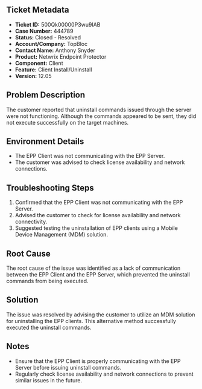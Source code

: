 ## Ticket Metadata
- **Ticket ID:** 500Qk00000P3wu9IAB
- **Case Number:** 444789
- **Status:** Closed - Resolved
- **Account/Company:** TopBloc
- **Contact Name:** Anthony Snyder
- **Product:** Netwrix Endpoint Protector
- **Component:** Client
- **Feature:** Client Install/Uninstall
- **Version:** 12.05

## Problem Description
The customer reported that uninstall commands issued through the server were not functioning. Although the commands appeared to be sent, they did not execute successfully on the target machines.

## Environment Details
- The EPP Client was not communicating with the EPP Server.
- The customer was advised to check license availability and network connections.

## Troubleshooting Steps
1. Confirmed that the EPP Client was not communicating with the EPP Server.
2. Advised the customer to check for license availability and network connectivity.
3. Suggested testing the uninstallation of EPP clients using a Mobile Device Management (MDM) solution.

## Root Cause
The root cause of the issue was identified as a lack of communication between the EPP Client and the EPP Server, which prevented the uninstall commands from being executed.

## Solution
The issue was resolved by advising the customer to utilize an MDM solution for uninstalling the EPP clients. This alternative method successfully executed the uninstall commands.

## Notes
- Ensure that the EPP Client is properly communicating with the EPP Server before issuing uninstall commands.
- Regularly check license availability and network connections to prevent similar issues in the future.